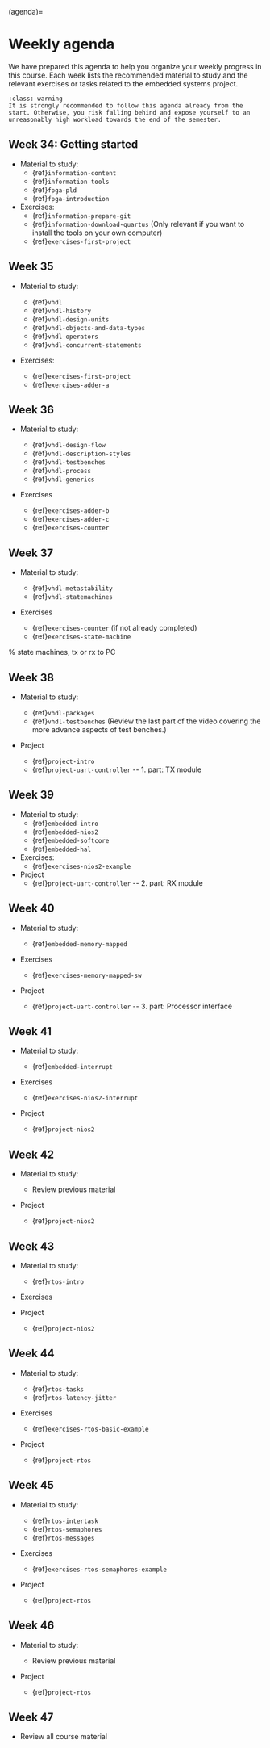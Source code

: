 (agenda)=
# Weekly agenda

We have prepared this agenda to help you organize your weekly progress in this course. Each week lists the recommended material to study and the relevant exercises or tasks related to the embedded systems project. 

```{admonition} Warning!
:class: warning
It is strongly recommended to follow this agenda already from the start. Otherwise, you risk falling behind and expose yourself to an unreasonably high workload towards the end of the semester. 
```

<!--
It is expected that you have worked through the recommended study material as a preparation to the Thursday lecture slot. The lecture slot will then be used to discuss the most important parts of this material or any relevant problems that have been identified during the lab hours.  

In addition to practical problems, the exercises also contain questions which are relevant for the final exam. 

-->





## Week 34: Getting started 

* Material to study:
  * {ref}`information-content`
  * {ref}`information-tools`
  * {ref}`fpga-pld`
  * {ref}`fpga-introduction`
* Exercises:
  * {ref}`information-prepare-git`
  * {ref}`information-download-quartus` (Only relevant if you want to install the tools on your own computer)
  * {ref}`exercises-first-project`

<!--
* Exercises:
  * {ref}`fpga-exercise`

* Project tasks:
  * None
-->

## Week 35
* Material to study:
  * {ref}`vhdl`
  * {ref}`vhdl-history`
  * {ref}`vhdl-design-units`
  * {ref}`vhdl-objects-and-data-types`
  * {ref}`vhdl-operators`
  * {ref}`vhdl-concurrent-statements`
  
* Exercises:
  * {ref}`exercises-first-project`
  * {ref}`exercises-adder-a`

## Week 36
* Material to study:
  * {ref}`vhdl-design-flow`
  * {ref}`vhdl-description-styles`
  * {ref}`vhdl-testbenches`
  * {ref}`vhdl-process`
  * {ref}`vhdl-generics`

* Exercises
  * {ref}`exercises-adder-b`
  * {ref}`exercises-adder-c`
  * {ref}`exercises-counter`


## Week 37 
* Material to study:
  * {ref}`vhdl-metastability`
  * {ref}`vhdl-statemachines`

* Exercises
  * {ref}`exercises-counter` (if not already completed)
  * {ref}`exercises-state-machine`

% state machines, tx or rx to PC
## Week 38 

* Material to study:
  * {ref}`vhdl-packages`
  * {ref}`vhdl-testbenches` (Review the last part of the video covering the more advance aspects of test benches.)


* Project
  * {ref}`project-intro`
  * {ref}`project-uart-controller` -- 1. part: TX module


## Week 39 

* Material to study:
  * {ref}`embedded-intro`
  * {ref}`embedded-nios2`
  * {ref}`embedded-softcore`
  * {ref}`embedded-hal`
* Exercises:
  * {ref}`exercises-nios2-example`
* Project
  * {ref}`project-uart-controller` -- 2. part: RX module

## Week 40 

* Material to study:
  * {ref}`embedded-memory-mapped`

* Exercises
  * {ref}`exercises-memory-mapped-sw`

* Project
  * {ref}`project-uart-controller` -- 3. part: Processor interface
## Week 41

* Material to study:
  * {ref}`embedded-interrupt`

* Exercises
  * {ref}`exercises-nios2-interrupt`

* Project
  * {ref}`project-nios2` 


## Week 42 

* Material to study:
  * Review previous material

* Project
  * {ref}`project-nios2` 

## Week 43  

* Material to study:
  * {ref}`rtos-intro`

* Exercises

* Project
  * {ref}`project-nios2` 

## Week 44

* Material to study:
  * {ref}`rtos-tasks`
  * {ref}`rtos-latency-jitter`

* Exercises
  * {ref}`exercises-rtos-basic-example`

* Project
  * {ref}`project-rtos`

## Week 45

* Material to study:
  * {ref}`rtos-intertask`
  * {ref}`rtos-semaphores`
  * {ref}`rtos-messages`

* Exercises
  * {ref}`exercises-rtos-semaphores-example`

* Project
  * {ref}`project-rtos`

## Week 46

* Material to study:
  * Review previous material

* Project
  * {ref}`project-rtos`
## Week 47

* Review all course material



<!--
## Week 36
* Details coming soon.
## Week 36
* Details coming soon.
## Week 35
* Material to study:
* {ref}`information-download-quartus`
* {ref}`information-prepare-git`
* Exercises:

* Project tasks:
-->
<!--
* Start to think about the problem and draw a very basic top level block diagram of the


--> 
